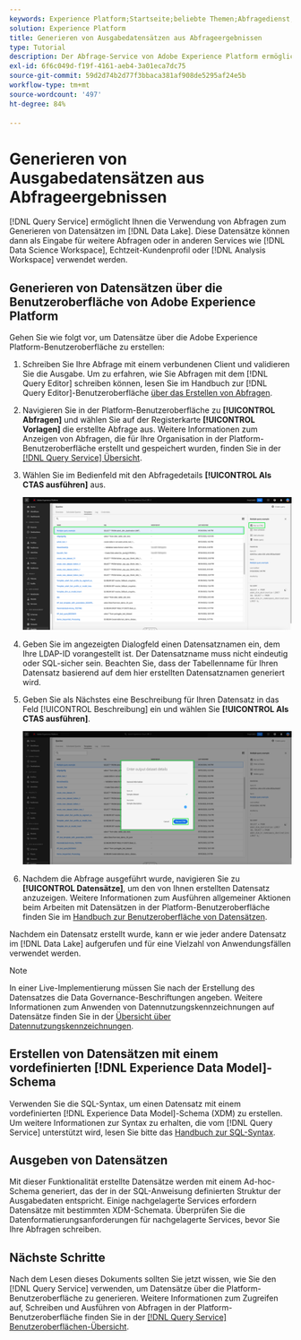 ```yaml
---
keywords: Experience Platform;Startseite;beliebte Themen;Abfragedienst;Abfrage-Service;Datensätze generieren;Datensatz generieren;Datensatz erstellen
solution: Experience Platform
title: Generieren von Ausgabedatensätzen aus Abfrageergebnissen
type: Tutorial
description: Der Abfrage-Service von Adobe Experience Platform ermöglicht die Erstellung von Datensätzen über die Benutzeroberfläche. Nachdem ein Datensatz erstellt wurde, kann er wie jeder andere Datensatz im Data Lake aufgerufen und für eine Vielzahl von Anwendungsfällen verwendet werden.
exl-id: 6f6c049d-f19f-4161-aeb4-3a01eca7dc75
source-git-commit: 59d2d74b2d77f3bbaca381af908de5295af24e5b
workflow-type: tm+mt
source-wordcount: '497'
ht-degree: 84%

---
```


# Generieren von Ausgabedatensätzen aus Abfrageergebnissen

[!DNL Query Service] ermöglicht Ihnen die Verwendung von Abfragen zum Generieren von Datensätzen im [!DNL Data Lake]. Diese Datensätze können dann als Eingabe für weitere Abfragen oder in anderen Services wie [!DNL Data Science Workspace], Echtzeit-Kundenprofil oder [!DNL Analysis Workspace] verwendet werden.

## Generieren von Datensätzen über die Benutzeroberfläche von Adobe Experience Platform

Gehen Sie wie folgt vor, um Datensätze über die Adobe Experience Platform-Benutzeroberfläche zu erstellen:

1. Schreiben Sie Ihre Abfrage mit einem verbundenen Client und validieren Sie die Ausgabe. Um zu erfahren, wie Sie Abfragen mit dem [!DNL Query Editor] schreiben können, lesen Sie im Handbuch zur [!DNL Query Editor]-Benutzeroberfläche [über das Erstellen von Abfragen](./user-guide.md#writing-queries).

2. Navigieren Sie in der Platform-Benutzeroberfläche zu **[!UICONTROL Abfragen]** und wählen Sie auf der Registerkarte **[!UICONTROL Vorlagen]** die erstellte Abfrage aus. Weitere Informationen zum Anzeigen von Abfragen, die für Ihre Organisation in der Platform-Benutzeroberfläche erstellt und gespeichert wurden, finden Sie in der [[!DNL Query Service] Übersicht](./overview.md#browse).

3. Wählen Sie im Bedienfeld mit den Abfragedetails **[!UICONTROL Als CTAS ausführen]** aus.

   ![Die Registerkarte &quot;[!UICONTROL Vorlagen] des Arbeitsbereichs „Abfragen“ mit hervorgehobener Option [!UICONTROL Als CTAS ausführen].](../images/ui/create-datasets/run-as-ctas.png)

4. Geben Sie im angezeigten Dialogfeld einen Datensatznamen ein, dem Ihre LDAP-ID vorangestellt ist. Der Datensatzname muss nicht eindeutig oder SQL-sicher sein. Beachten Sie, dass der Tabellenname für Ihren Datensatz basierend auf dem hier erstellten Datensatznamen generiert wird.

5. Geben Sie als Nächstes eine Beschreibung für Ihren Datensatz in das Feld [!UICONTROL Beschreibung] ein und wählen Sie **[!UICONTROL Als CTAS ausführen]**.

   ![Das Dialogfeld „Ausgabedatensatz“ mit Hervorhebung der Datensatzdetails und [!UICONTROL Als CTAS ausführen]](../images/ui/create-datasets/run-query.png)

6. Nachdem die Abfrage ausgeführt wurde, navigieren Sie zu **[!UICONTROL Datensätze]**, um den von Ihnen erstellten Datensatz anzuzeigen. Weitere Informationen zum Ausführen allgemeiner Aktionen beim Arbeiten mit Datensätzen in der Platform-Benutzeroberfläche finden Sie im [Handbuch zur Benutzeroberfläche von Datensätzen](../../catalog/datasets/user-guide.md).

Nachdem ein Datensatz erstellt wurde, kann er wie jeder andere Datensatz im [!DNL Data Lake] aufgerufen und für eine Vielzahl von Anwendungsfällen verwendet werden.

>[!NOTE]
>
>In einer Live-Implementierung müssen Sie nach der Erstellung des Datensatzes die Data Governance-Beschriftungen angeben. Weitere Informationen zum Anwenden von Datennutzungskennzeichnungen auf Datensätze finden Sie in der [Übersicht über Datennutzungskennzeichnungen](../../data-governance/labels/overview.md).

## Erstellen von Datensätzen mit einem vordefinierten [!DNL Experience Data Model]-Schema

Verwenden Sie die SQL-Syntax, um einen Datensatz mit einem vordefinierten [!DNL Experience Data Model]-Schema (XDM) zu erstellen. Um weitere Informationen zur Syntax zu erhalten, die vom [!DNL Query Service] unterstützt wird, lesen Sie bitte das [Handbuch zur SQL-Syntax](../sql/syntax.md#create-table-as-select).

## Ausgeben von Datensätzen

Mit dieser Funktionalität erstellte Datensätze werden mit einem Ad-hoc-Schema generiert, das der in der SQL-Anweisung definierten Struktur der Ausgabedaten entspricht. Einige nachgelagerte Services erfordern Datensätze mit bestimmten XDM-Schemata. Überprüfen Sie die Datenformatierungsanforderungen für nachgelagerte Services, bevor Sie Ihre Abfragen schreiben.

## Nächste Schritte

Nach dem Lesen dieses Dokuments sollten Sie jetzt wissen, wie Sie den [!DNL Query Service] verwenden, um Datensätze über die Platform-Benutzeroberfläche zu generieren. Weitere Informationen zum Zugreifen auf, Schreiben und Ausführen von Abfragen in der Platform-Benutzeroberfläche finden Sie in der [[!DNL Query Service] Benutzeroberflächen-Übersicht](./overview.md).
